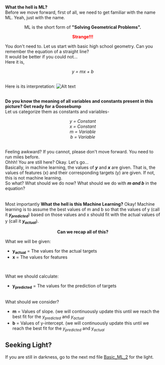 **What the hell is ML?**<br>
Before we move forward, first of all, we need to get familiar with the name ML. Yeah, just with the name. 
<br>
<p align='center'>ML is the short form of <b>"Solving Geometrical Problems".</p></b>

<b><font color='red'><p align='center'>Strange!!!</p></font></b>
  
You don't need to.
Let us start with basic high school geometry.
Can you remember the equation of a straight line? 
<br>
It would be better if you could not...
<br>
Here it is,
<i><p align='center'>y = mx + b</p></i>
<br>
Here is its interpretation:
![Alt text](https://github.com/Nasim-Ahmed71/Deep-Learning-Easy-Learn/blob/main/Introduction%20to%20ML/Images/Straight_line.png?raw=true)

<br>
<b>Do you know the meaning of all variables and constants present in this picture? Get ready for a Goosebump</b>
<br>
Let us categorize them as constants and variables-
<p align='center'><i>y = Constant</i><br>
<i>x = Constant</i><br>
<i>m = Variable</i><br>
<i>b = Variable</i><br></p>
<br>
Feeling awkward? If you cannot, please don't move forward. You need to run miles before.
<br>Ohhh! You are still here? Okay. Let's go...<br>
Basically, in machine learning, the values of <b><i>y</i></b> and <b><i>x</i></b> are given. That is, the values of features (x) and their corresponding targets (y) are given. If not, this is not machine learning.
<br>
So what? What should we do now? What should we do with <b><i>m and b</i></b> in the equation?<br>
<br>
<br>Most importantly <b>What the hell is this Machine Learning?</b>
Okay! Machine learning is to assume the best values of m and b so that the values of y (call it <b><i>y<sub>predicted</sub></i></b>) based on those values and x should fit with the actual values of y (call it <b><i>y<sub>actual</sub></i></b>).

<b><p align='center'>Can we recap all of this?</p></b>
What we will be given:
<br>
<ul>
  <li>
    <b>y<sub>actual</sub></b> = The values for the actual targets
  </li>
  <li>
    <b>x</b> = The values for features
  </li>
</ul>
<br>

What we should calculate:
<br>
<ul>
  <li>
    <b>y<sub>predicted</sub></b> = The values for the prediction of targets
  </li>
</ul>

<br>
What should we consider?
<ul>
  <li>
    <b>m</b> = Values of slope. (we will continuously update this until we reach the best fit for the <i>y<sub>predicted</sub></i> and <i>y<sub>actual</sub></i>
  </li>
  <li>
    <b>b</b> = Values of y-intercept. (we will continuously update this until we reach the best fit for the <i>y<sub>predicted</sub></i> and <i>y<sub>actual</sub></i>
  
  </li>
</ul>

## Seeking Light?

If you are still in darkness, go to the next md file [Basic_ML_2](https://github.com/Nasim-Ahmed71/Deep-Learning-Easy-Learn/blob/main/Introduction%20to%20ML/Basic_ML_2.md) for the light.
